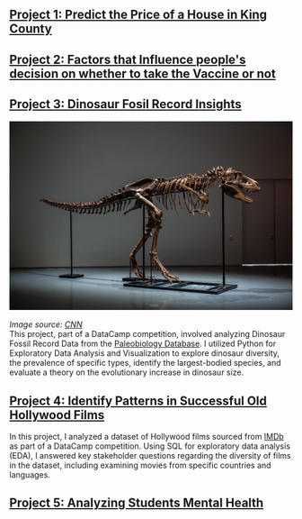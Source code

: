 ## [Project 1: Predict the Price of a House in King County](https://github.com/jshahna/King-County-House-Prices/blob/main/Group_Final_Project_CharryDeandres_KanizSyeda_ShahnazJalali.pdf)

## [Project 2: Factors that Influence people's decision on whether to take the Vaccine or not](https://github.com/jshahna/H1N1-and-Seasonal-Flu-Vaccine/blob/main/Vaccince%20Data%20Analysis%20Report.pdf)

## [Project 3: Dinosaur Fosil Record Insights](https://github.com/jshahna/Dinosaur-Fossil-Record-Insights/blob/main/Dinosaurs-fossil-insights.ipynb)

![Dinosaur](Dinosaur.png)

*Image source: [CNN](https://www.cnn.com/style/article/gorgosaurus-dinosaur-skeleton-auction-scn/index.html)*<br>
This project, part of a DataCamp competition, involved analyzing Dinosaur Fossil Record Data from the [Paleobiology Database](https://paleobiodb.org/#/). I utilized Python for Exploratory Data Analysis and Visualization to explore dinosaur diversity, the prevalence of specific types, identify the largest-bodied species, and evaluate a theory on the evolutionary increase in dinosaur size.

## [Project 4: Identify Patterns in Successful Old Hollywood Films](https://github.com/jshahna/Successful-Hollywood-Movies/blob/main/Successful-Hollywood-Movies.ipynb)

In this project, I analyzed a dataset of Hollywood films sourced from [IMDb](https://www.imdb.com/) as part of a DataCamp competition. Using SQL for exploratory data analysis (EDA), I answered key stakeholder questions regarding the diversity of films in the dataset, including examining movies from specific countries and languages. 

## [Project 5: Analyzing Students Mental Health](https://www.datacamp.com/datalab/w/50aac941-ec39-4255-ae6e-0d4378eaa82e/edit)
